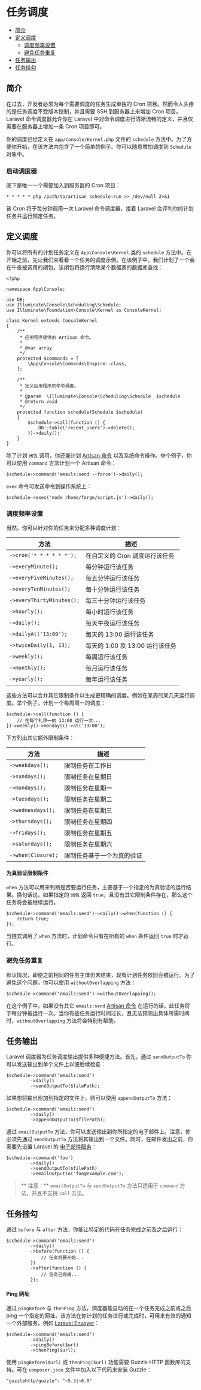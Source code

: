 # 任务调度

- [简介](#introduction)
- [定义调度](#defining-schedules)
    - [调度频率设置](#schedule-frequency-options)
    - [避免任务重复](#preventing-task-overlaps)
- [任务输出](#task-output)
- [任务挂勾](#task-hooks)

<a name="introduction"></a>
## 简介

在过去，开发者必须为每个需要调度的任务生成单独的 Cron 项目。然而令人头疼的是任务调度不受版本控制，并且需要 SSH 到服务器上来增加 Cron 项目。Laravel 命令调度器允许你在 Laravel 中对命令调度进行清晰流畅的定义，并且仅需要在服务器上增加一条 Cron 项目即可。

你的调度已经定义在 `app/Console/Kernel.php` 文件的 `schedule` 方法中。为了方便你开始，在该方法内包含了一个简单的例子。你可以随意增加调度到 `Schedule` 对象中。

### 启动调度器

底下是唯一一个需要加入到服务器的 Cron 项目：

    * * * * * php /path/to/artisan schedule:run >> /dev/null 2>&1

该 Cron 将于每分钟调用一次 Laravel 命令调度器，接着 Laravel 会评判你的计划任务并运行预定任务。

<a name="defining-schedules"></a>
## 定义调度

你可以将所有的计划任务定义在 `App\Console\Kernel` 类的 `schedule` 方法中。在开始之前，先让我们来看看一个任务的调度示例。在该例子中，我们计划了一个会在午夜被调用的闭包。该闭包将运行清除某个数据表的数据库查找：

    <?php

    namespace App\Console;

    use DB;
    use Illuminate\Console\Scheduling\Schedule;
    use Illuminate\Foundation\Console\Kernel as ConsoleKernel;

    class Kernel extends ConsoleKernel
    {
        /**
         * 应用程序提供的 Artisan 命令。
         *
         * @var array
         */
        protected $commands = [
            \App\Console\Commands\Inspire::class,
        ];

        /**
         * 定义应用程序的命令调度。
         *
         * @param  \Illuminate\Console\Scheduling\Schedule  $schedule
         * @return void
         */
        protected function schedule(Schedule $schedule)
        {
            $schedule->call(function () {
                DB::table('recent_users')->delete();
            })->daily();
        }
    }

除了计划 `闭包` 调用，你还能计划 [Artisan 命令](/docs/{{version}}/artisan) 以及系统命令操作。举个例子，你可以使用 `command` 方法计划一个 Artisan 命令：

    $schedule->command('emails:send --force')->daily();

`exec` 命令可发送命令到操作系统上：

    $schedule->exec('node /home/forge/script.js')->daily();

<a name="schedule-frequency-options"></a>
### 调度频率设置

当然，你可以针对你的任务来分配多种调度计划：

方法  | 描述
------------- | -------------
`->cron('* * * * * *');`  |  在自定义的 Cron 调度运行该任务
`->everyMinute();`  |  每分钟运行该任务
`->everyFiveMinutes();`  |  每五分钟运行该任务
`->everyTenMinutes();`  |  每十分钟运行该任务
`->everyThirtyMinutes();`  |  每三十分钟运行该任务
`->hourly();`  |  每小时运行该任务
`->daily();`  |  每天午夜运行该任务
`->dailyAt('13:00');`  |  每天的 13:00 运行该任务
`->twiceDaily(1, 13);`  |  每天的 1:00 及 13:00 运行该任务
`->weekly();`  |  每周运行该任务
`->monthly();`  |  每月运行该任务
`->yearly();`  |  每年运行该任务

这些方法可以合并其它限制条件以生成更精确的调度。例如在某周的某几天运行调度。举个例子，计划一个每周周一的调度：

    $schedule->call(function () {
        // 在每个礼拜一的 13:00 运行一次...
    })->weekly()->mondays()->at('13:00');

下方列出其它额外限制条件：

方法  | 描述
------------- | -------------
`->weekdays();`  |  限制任务在工作日
`->sundays();`  |  限制任务在星期日
`->mondays();`  |  限制任务在星期一
`->tuesdays();`  |  限制任务在星期二
`->wednesdays();`  |  限制任务在星期三
`->thursdays();`  |  限制任务在星期四
`->fridays();`  |  限制任务在星期五
`->saturdays();`  |  限制任务在星期六
`->when(Closure);`  |  限制任务基于一个为真的验证

#### 为真验证限制条件

`when` 方法可以用来判断是否要运行任务，主要基于一个指定的为真验证的运行结果。换句话说，如果指定的 `闭包` 返回 `true`，且没有其它限制条件存在，那么这个任务将会被继续运行。

    $schedule->command('emails:send')->daily()->when(function () {
        return true;
    });

当链式调用了 `when` 方法时，计划命令只有在所有的 `when` 条件返回 `true` 时才运行。

<a name="preventing-task-overlaps"></a>
### 避免任务重复

默认情况，即便之前相同的任务主体仍未结束，现有计划任务依旧会被运行。为了避免这个问题，你可以使用 `withoutOverlapping` 方法：

    $schedule->command('emails:send')->withoutOverlapping();

在这个例子中，如果没有其它 `emails:send` [Artisan 命令](/docs/{{version}}/artisan) 在运行的话，此任务将于每分钟被运行一次。当你有些任务运行时间过长，且无法预测出具体所需时间时，`withoutOverlapping` 方法将会特别有帮助。

<a name="task-output"></a>
## 任务输出

Laravel 调度器为任务调度输出提供多种便捷方法。首先，通过 `sendOutputTo` 你可以发送输出到单个文件上以便后续检查：

    $schedule->command('emails:send')
             ->daily()
             ->sendOutputTo($filePath);

如果想将输出附加到指定的文件上，则可以使用 `appendOutputTo` 方法：

    $schedule->command('emails:send')
             ->daily()
             ->appendOutputTo($filePath);

通过 `emailOutputTo` 方法，你可以发送输出到你所指定的电子邮件上。注意，你必须先通过 `sendOutputTo` 方法将其输出到一个文件。同时，在邮件发出之前，你需要先设置 Laravel 的 [电子邮件服务](/docs/{{version}}/mail)：

    $schedule->command('foo')
             ->daily()
             ->sendOutputTo($filePath)
             ->emailOutputTo('foo@example.com');

> ** 注意：** `emailOutputTo` 与 `sendOutputTo` 方法只适用于 `command` 方法，并且不支持 `call` 方法。

<a name="task-hooks"></a>
## 任务挂勾

通过 `before` 与 `after` 方法，你能让特定的代码在任务完成之前及之后运行：

    $schedule->command('emails:send')
             ->daily()
             ->before(function () {
                 // 任务将要开始...
             })
             ->after(function () {
                 // 任务已完成...
             });

#### Ping 网址

通过 `pingBefore` 与 `thenPing` 方法，调度器能自动的在一个任务完成之前或之后 ping 一个指定的网址。该方法在你计划的任务进行或完成时，可用来有效的通知一个外部服务，例如 [Laravel Envoyer](https://envoyer.io)：

    $schedule->command('emails:send')
             ->daily()
             ->pingBefore($url)
             ->thenPing($url);

使用 `pingBefore($url)` 或 `thenPing($url)` 功能需要 Guzzle HTTP 函数库的支持。可在 `composer.json` 文件中加入以下代码来安装 Guzzle：

    "guzzlehttp/guzzle": "~5.3|~6.0"


